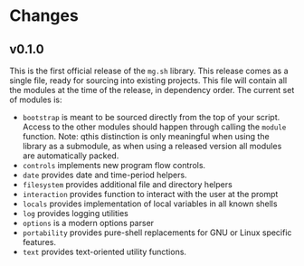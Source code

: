 # Changes

## v0.1.0

This is the first official release of the `mg.sh` library. This release comes as
a single file, ready for sourcing into existing projects. This file will contain
all the modules at the time of the release, in dependency order. The current set
of modules is:

+ `bootstrap` is meant to be sourced directly from the top of your script.
  Access to the other modules should happen through calling the `module`
  function. Note: qthis distinction is only meaningful when using the library as
  a submodule, as when using a released version all modules are automatically
  packed.
+ `controls` implements new program flow controls.
+ `date` provides date and time-period helpers.
+ `filesystem` provides additional file and directory helpers
+ `interaction` provides function to interact with the user at the prompt
+ `locals` provides implementation of local variables in all known shells
+ `log` provides logging utilities
+ `options` is a modern options parser
+ `portability` provides pure-shell replacements for GNU or Linux specific
  features.
+ `text` provides text-oriented utility functions.
